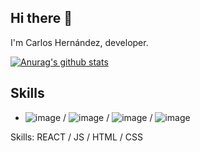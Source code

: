 ## Hi there 👋
I'm Carlos Hernández, developer.

[![Anurag's github stats](https://github-readme-stats.vercel.app/api?username=CodeSyss)](https://github.com/anuraghazra/github-readme-stats)

## Skills
* ![image](https://github.com/user-attachments/assets/cd0262f6-f527-4844-b3a7-ff881d1ce826) / ![image](https://github.com/user-attachments/assets/af8b48a9-684d-4f13-bfb3-b02856d02645) / ![image](https://github.com/user-attachments/assets/fcfd5968-70fa-4b0b-a7a5-f27af3a21d01) / ![image](https://github.com/user-attachments/assets/7c97bc00-3bb5-41ae-b730-eaa48e3cae26)

Skills: REACT / JS / HTML / CSS
